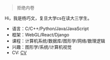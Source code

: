 > 拒绝内卷

Hi，我是杨巧文，复旦大学cs在读大三学生。
* 语言：C/C++/Python/Java/JavaScript
* 框架：WebGL/React/Django
* 课程：计算机系统/数据库/图形学/网络/数理逻辑
* 兴趣：图形学/系统/计算机视觉
* CV: [CV](https://github.com/QiaowenYoung/QiaowenYoung.github.io/blob/master/_includes/about/QiaowenYang_CV.pdf)
